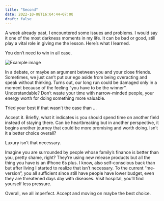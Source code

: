 ```yaml
---
title: "Second"
date: 2022-10-08T16:04:44+07:00
draft: false
---
```


A week already past, I encountered some issues and problems. I would say it one of the most darkness moments in my life. It can be bad or good, still play a vital role in giving me the lesson. Here’s what I learned.
<!--more-->

You don’t need to win in all case.

![Example image](/static/images/Untitled-1%403x.png)

In a debate, or maybe an argument between you and your close friends. Sometimes, we just can’t put our ego aside from being overacting and speak without thinking. Turns out, our long run could be damaged only in a moment because of the feeling “you have to be the winner”. Understandable? Don’t waste your time with narrow-minded people, your energy worth for doing something more valuable.

Tried your best if that wasn’t the case than …

Accept it. Briefly, what it indicates is you should spend time on another field instead of staying there. Can be heartbreaking but in another perspective, it begins another journey that could be more promising and worth doing. Isn’t it a better choice overall?

Luxury isn’t that necessary.

Imagine you are surrounded by people whose family’s finance is better than you, pretty shame, right? They’re using new release products but all the thing you have is an iPhone 6s plus. I know, also self-conscious back than but after living I started to realize that isn’t necessary. To the current “me-version”, you all sufficient since still have people have lower budget, even they are threatened days day with diseases. Visit hospital, you’ll find yourself less pressure. 

Overall, we all imperfect. Accept and moving on maybe the best choice. 
